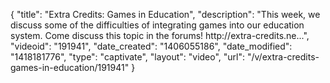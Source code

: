 {
    "title": "Extra Credits: Games in Education",
    "description": "This week, we discuss some of the difficulties of integrating games into our education system. Come discuss this topic in the forums! http:\/\/extra-credits.ne...",
    "videoid": "191941",
    "date_created": "1406055186",
    "date_modified": "1418181776",
    "type": "captivate",
    "layout": "video",
    "url": "\/v\/extra-credits-games-in-education\/191941"
}